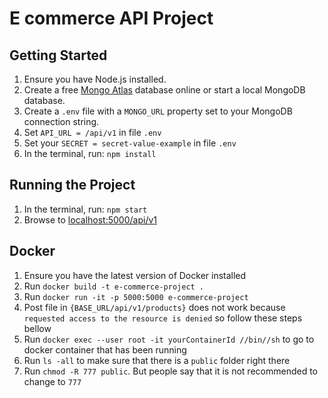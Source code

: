 # E commerce API Project

## Getting Started

1. Ensure you have Node.js installed.
2. Create a free [Mongo Atlas](https://www.mongodb.com/atlas/database) database online or start a local MongoDB database.
3. Create a `.env` file with a `MONGO_URL` property set to your MongoDB connection string.
4. Set `API_URL = /api/v1` in file `.env`
5. Set your `SECRET = secret-value-example` in file `.env`
6. In the terminal, run: `npm install`

## Running the Project
1. In the terminal, run: `npm start`
2. Browse to [localhost:5000/api/v1](http://localhost:5000/api/v1)

## Docker
1. Ensure you have the latest version of Docker installed
2. Run `docker build -t e-commerce-project .`
3. Run `docker run -it -p 5000:5000 e-commerce-project`
4. Post file in `{BASE_URL/api/v1/products}` does not work because `requested access to the resource is denied` so follow these steps bellow
5. Run `docker exec --user root -it yourContainerId //bin//sh` to go to docker container that has been running
6. Run `ls -all` to make sure that there is a `public` folder right there
7. Run `chmod -R 777 public`. But people say that it is not recommended to change to `777`